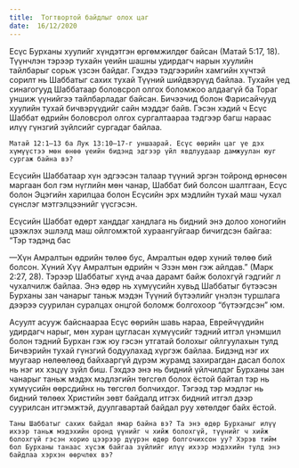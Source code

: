 ```yaml
---
title:  Тогтвортой байдлыг олох цаг
date:  16/12/2020
---
```


Есүс Бурханы хуулийг хүндэтгэн өргөмжилдөг байсан (Матай 5:17, 18). Түүнчлэн тэрээр тухайн үеийн шашны удирдагч нарын хуулийн тайлбарыг сорьж үзсэн байдаг. Гэхдээ тэдгээрийн хамгийн хүчтэй сорилт нь Шаббатыг сахих тухай Түүний шийдвэрүүд байлаа. Тухайн үед синагогууд Шаббатаар боловсрол олгох боломжоо алдаагүй ба Тораг уншиж үүнийгээ тайлбарладаг байсан. Бичээчид болон Фарисайчууд хуулийн тухай бичвэрүүдийг сайн мэддэг байв. Гэсэн хэдий ч Есүс Шаббат өдрийн боловсрол олгох сургалтаараа тэдгээр багш нараас илүү гүнзгий зүйлсийг сургадаг байлаа.

`Матай 12:1–13 ба Лук 13:10–17-г уншаарай. Есүс өөрийн цаг үе дэх хүмүүстээ мөн өнөө үеийн бидэнд эдгээр үйл явдлуудаар дамжуулан юуг сургаж байна вэ?`

Есүсийн Шаббатаар хүн эдгээсэн талаар түүний эргэн тойронд өрнөсөн маргаан бол гэм нүглийн мөн чанар, Шаббат бий болсон шалтгаан, Есүс болон Эцэгийн харилцаа болон Есүсийн эрх мэдлийн тухай маш чухал сүнслэг мэтгэлцээнийг үүсгэсэн.

Есүсийн Шаббат өдөрт ханддаг хандлага нь бидний энэ долоо хоногийн цээжлэх эшлэлд маш ойлгомжтой хураангуйгаар бичигдсэн байгаа: “Тэр тэдэнд бас

—Хүн Амралтын өдрийн төлөө бус, Амралтын өдөр хүний төлөө бий болсон. Хүний Хүү Амралтын өдрийн ч Эзэн мөн гэж айлдав.” (Марк 2:27, 28). Тэрээр Шаббатыг хүнд ачаа дарамт байж болохгүй гэдгийг л чухалчилж байлаа. Энэ өдөр нь хүмүүсийн хувьд Шаббатыг бүтээсэн Бурханы зан чанарыг таньж мэдэн Түүний бүтээлийг үнэлэн туршлага дээрээ суурилан суралцах онцгой боломж болгохоор “бүтээгдсэн” юм.

Асуулт асууж байснаараа Есүс өөрийн шавь нараа, Еврейчүүдийн удирдагч нарыг, мөн хуран цугласан хүмүүсийг тэдний итгэл үнэмшил болон тэдний Бурхан гэж юу гэсэн утгатай болохыг ойлгуулахын тулд Бичвэрийн тухай гүнзгий бодуулахад хүргэж байлаа. Бидэнд нэг их муугаар нөлөөлөөд байхааргүй дүрэм журамд захирагдан дасал болох нь нэг их хэцүү зүйл биш. Гэхдээ энэ нь бидний үйлчилдэг Бурханы зан чанарыг таньж мэдэх мэдлэгийн төгсгөл болох ёстой байтал тэр нь хүмүүсийн өөрсдийнх нь төгсгөл болчихдог. Тэгээд тэр мэдлэг нь бидний төлөөх Христийн зөвт байдалд итгэх бидний итгэл дээр суурилсан итгэмжтэй, дуулгавартай байдал руу хөтөлдөг байх ёстой.

`Таны Шаббатыг сахих байдал ямар байна вэ? Та энэ өдөр Бурханыг илүү ихээр таньж мэдэхийн оронд үүнийг ч хийж болохгүй, түүнийг ч хийж болохгүй гэсэн хорио цээрээр дүүрэн өдөр болгочихсон уу? Хэрэв тийм бол Бурханы танаас хүсэж байгаа зүйлийг илүү ихээр мэдэхийн тулд энэ байдлаа хэрхэн өөрчлөх вэ?`